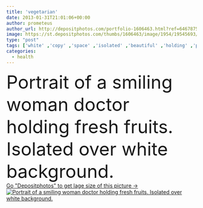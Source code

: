 ```yaml
---
title: 'vegetarian'
date: 2013-01-31T21:01:06+00:00
author: prometeus
author_url: http://depositphotos.com/portfolio-1606463.html?ref=64678756
image: https://st.depositphotos.com/thumbs/1606463/image/1954/19545693/api_thumb_450.jpg?forcejpeg=true
type: "post"
tags: ['white' ,'copy' ,'space' ,'isolated' ,'beautiful' ,'holding' ,'person' ,'studio' ,'girl' ,'female' ,'young' ,'smiling' ,'people' ,'fresh' ,'portrait' ,'orange' ,'health' ,'healthy' ,'food' ,'diet' ,'apple' ,'fruit' ,'medicine' ,'healthcare' ,'medical' ,'care' ,'eating' ,'nutrition' ,'over' ,'vegetarian' ,'vitamin' ,'doctor' ,'hospital' ,'vegetables' ,'woman' ,'with' ,'occupation' ,'professional' ,'lifestyle' ,'therapy' ,'treatment' ,'indoors' ,'friendly' ,'uniform' ,'positive' ,'kind' ,'fruits' ,'pear' ,'banana' ,'no' ]
categories: 
  - health
---
```

<div aling="center">
            <font size="60"> Portrait of a smiling woman doctor holding fresh fruits. Isolated over white background.</font>   
</div>
<div>
    <a href='https://depositphotos.com/19545693/stock-photo-vegetarian.html?ref=64678756' target=_blank > Go "Depositphotos" to get lage size of this picture ->
        <img href='https://depositphotos.com/19545693/stock-photo-vegetarian.html?ref=64678756' src='https://st.depositphotos.com/1606463/1954/i/950/depositphotos_19545693-stock-photo-vegetarian.jpg?forcejpeg=true' alt='Portrait of a smiling woman doctor holding fresh fruits. Isolated over white background.' >
    </a>
</div>
